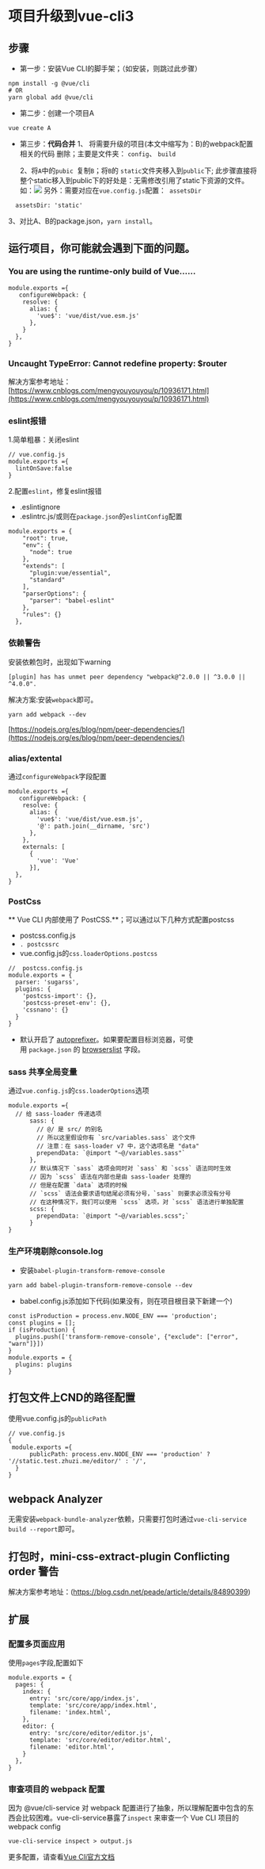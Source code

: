 # 项目升级到vue-cli3

## 步骤
* 第一步：安装Vue CLI的脚手架；（如安装，则跳过此步骤）
````
npm install -g @vue/cli
# OR
yarn global add @vue/cli
````
* 第二步：创建一个项目A
````
vue create A
````
* 第三步：**代码合并**
  1、 将需要升级的项目(本文中缩写为：B)的webpack配置相关的代码        删除；主要是文件夹：  `config`、   `build`

  2、将`A`中的`pubic `复制`B`；将`B`的 `static`文件夹移入到`public`下;
  此步骤直接将整个static移入到public下的好处是：无需修改引用了static下资源的文件。
  如：![](https://upload-images.jianshu.io/upload_images/11899053-9a3b40b0d4f5fa1f.png?imageMogr2/auto-orient/strip%7CimageView2/2/w/1240)
  另外：需要对应在`vue.config.js`配置：`  assetsDir `
````
  assetsDir: 'static'
````
3、对比A、B的package.json，`yarn install`。

## 运行项目，你可能就会遇到下面的问题。

### You are using the runtime-only build of Vue......
````
module.exports ={
   configureWebpack: {
    resolve: {
      alias: {
        'vue$': 'vue/dist/vue.esm.js' 
      },
    }
  },
}

````
###  Uncaught TypeError: Cannot redefine property: $router

解决方案参考地址：[https://www.cnblogs.com/mengyouyouyou/p/10936171.html](https://www.cnblogs.com/mengyouyouyou/p/10936171.html)


###  eslint报错
1.简单粗暴：关闭eslint
````
// vue.config.js
module.exports ={
  lintOnSave:false
}
````
2.配置`eslint`，修复eslint报错
* .eslintignore
* .eslintrc.js/或则在`package.json`的`eslintConfig`配置
```
module.exports = {
    "root": true,
    "env": {
      "node": true
    },
    "extends": [
      "plugin:vue/essential",
      "standard"
    ],
    "parserOptions": {
      "parser": "babel-eslint"
    },
    "rules": {}
  },
```

###  依赖警告

安装依赖包时，出现如下warning
````
[plugin] has has unmet peer dependency "webpack@^2.0.0 || ^3.0.0 || ^4.0.0".
````
解决方案:安装`webpack`即可。
````
yarn add webpack --dev
````
[https://nodejs.org/es/blog/npm/peer-dependencies/](https://nodejs.org/es/blog/npm/peer-dependencies/)

###  alias/extental
通过`configureWebpack`字段配置
````
module.exports ={
   configureWebpack: {
    resolve: {
      alias: {
        'vue$': 'vue/dist/vue.esm.js',
        '@': path.join(__dirname, 'src')
      },
    },
    externals: [
      {
        'vue': 'Vue'
      }],
  },
}
````
###  PostCss
** Vue CLI 内部使用了 PostCSS.**；可以通过以下几种方式配置postcss
* postcss.config.js
* `. postcssrc `
* vue.config.js的`css.loaderOptions.postcss`

````
//  postcss.config.js
module.exports = {
  parser: 'sugarss',
  plugins: {
    'postcss-import': {},
    'postcss-preset-env': {},
    'cssnano': {}
  }
}
````
* 默认开启了 [autoprefixer](https://github.com/postcss/autoprefixer)。如果要配置目标浏览器，可使用 `package.json` 的 [browserslist](https://cli.vuejs.org/zh/guide/browser-compatibility.html#browserslist) 字段。
### sass 共享全局变量
通过`vue.config.js`的`css.loaderOptions`选项
````
module.exports ={
  // 给 sass-loader 传递选项
      sass: {
        // @/ 是 src/ 的别名
        // 所以这里假设你有 `src/variables.sass` 这个文件
        // 注意：在 sass-loader v7 中，这个选项名是 "data"
        prependData: `@import "~@/variables.sass"`
      },
      // 默认情况下 `sass` 选项会同时对 `sass` 和 `scss` 语法同时生效
      // 因为 `scss` 语法在内部也是由 sass-loader 处理的
      // 但是在配置 `data` 选项的时候
      // `scss` 语法会要求语句结尾必须有分号，`sass` 则要求必须没有分号
      // 在这种情况下，我们可以使用 `scss` 选项，对 `scss` 语法进行单独配置
      scss: {
        prependData: `@import "~@/variables.scss";`
      }
}
````
### 生产环境剔除console.log
* 安装`babel-plugin-transform-remove-console`
````
yarn add babel-plugin-transform-remove-console --dev
````
* babel.config.js添加如下代码(如果没有，则在项目根目录下新建一个)
````
const isProduction = process.env.NODE_ENV === 'production';
const plugins = [];
if (isProduction) {
  plugins.push(['transform-remove-console', {"exclude": ["error", "warn"]}])
}
module.exports = {
  plugins: plugins
}
````

##  打包文件上CND的路径配置
使用vue.config.js的`publicPath`
````
// vue.config.js
{
 module.exports ={
      publicPath: process.env.NODE_ENV === 'production' ? '//static.test.zhuzi.me/editor/' : '/',
  } 
}
````
## webpack Analyzer
无需安装`webpack-bundle-analyzer`依赖，只需要打包时通过`vue-cli-service build --report`即可。


## 打包时，mini-css-extract-plugin Conflicting order 警告
解决方案参考地址：(https://blog.csdn.net/peade/article/details/84890399)

## 扩展
### 配置多页面应用
使用`pages`字段,配置如下
````
module.exports = {
  pages: {
    index: {
      entry: 'src/core/app/index.js',
      template: 'src/core/app/index.html',
      filename: 'index.html',
    },
    editor: {
      entry: 'src/core/editor/editor.js',
      template: 'src/core/editor/editor.html',
      filename: 'editor.html',
    }
  },
}
````
### 审查项目的 webpack 配置
因为 @vue/cli-service 对 webpack 配置进行了抽象，所以理解配置中包含的东西会比较困难。vue-cli-service暴露了`inspect` 来审查一个 Vue CLI 项目的 webpack config
````
vue-cli-service inspect > output.js
````

更多配置，请查看[Vue Cli官方文档]([https://cli.vuejs.org/zh/guide/](https://cli.vuejs.org/zh/guide/)
)


